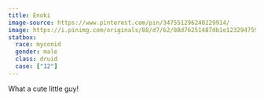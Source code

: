 ```yaml
---
title: Enoki
image-source: https://www.pinterest.com/pin/347551296240229914/
image: https://i.pinimg.com/originals/88/d7/62/88d76251487db1e123294759ca0ac34e.jpg
statbox:
  race: myconid
  gender: male
  class: druid
  case: ["12"]
---
```


What a cute little guy!
